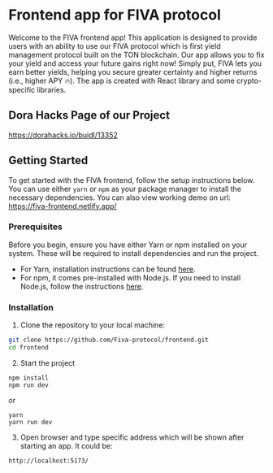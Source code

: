 # Frontend app for FIVA protocol

Welcome to the FIVA frontend app! This application is designed to provide users with an ability to use our FIVA protocol which is first yield management protocol built on the TON blockchain. Our app allows you to fix your yield and access your future gains right now! Simply put, FIVA lets you earn better yields, helping you secure greater certainty and higher returns (i.e., higher APY 🔥). The app is created with React library and some crypto-specific libraries.


## Dora Hacks Page of our Project
https://dorahacks.io/buidl/13352


## Getting Started

To get started with the FIVA frontend, follow the setup instructions below. You can use either `yarn` or `npm` as your package manager to install the necessary dependencies. You can also view working demo on url: https://fiva-frontend.netlify.app/

### Prerequisites

Before you begin, ensure you have either Yarn or npm installed on your system. These will be required to install dependencies and run the project.

- For Yarn, installation instructions can be found [here](https://yarnpkg.com/getting-started/install).
- For npm, it comes pre-installed with Node.js. If you need to install Node.js, follow the instructions [here](https://nodejs.org/en/download/).

### Installation

1. Clone the repository to your local machine:

```bash
git clone https://github.com/Fiva-protocol/frontend.git
cd frontend
```

2. Start the project
```
npm install
npm run dev
```
or 
```
yarn
yarn run dev
```

3. Open browser and type specific address which will be shown after starting an app. It could be:
```
http://localhost:5173/
```